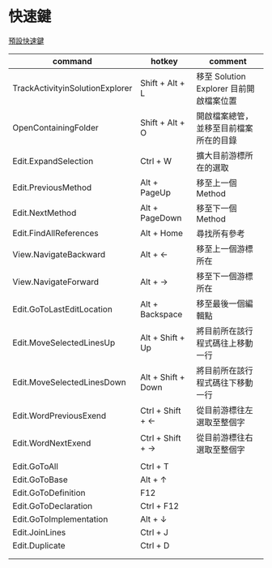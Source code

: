 # 快速鍵

[預設快速鍵](https://docs.microsoft.com/zh-tw/visualstudio/ide/default-keyboard-shortcuts-in-visual-studio?view=vs-2019)

| command                         | hotkey             | comment                                 |
| ------------------------------- | ------------------ | --------------------------------------- |
| TrackActivityinSolutionExplorer | Shift + Alt + L    | 移至 Solution Explorer 目前開啟檔案位置 |
| OpenContainingFolder            | Shift + Alt + O    | 開啟檔案總管，並移至目前檔案所在的目錄  |
| Edit.ExpandSelection            | Ctrl + W           | 擴大目前游標所在的選取                  |
| Edit.PreviousMethod             | Alt + PageUp       | 移至上一個 Method                       |
| Edit.NextMethod                 | Alt + PageDown     | 移至下一個 Method                       |
| Edit.FindAllReferences          | Alt + Home         | 尋找所有參考                                        |
| View.NavigateBackward           | Alt + ←            | 移至上一個游標所在                      |
| View.NavigateForward            | Alt + →            | 移至下一個游標所在                      |
| Edit.GoToLastEditLocation       | Alt + Backspace    | 移至最後一個編輯點                      |
| Edit.MoveSelectedLinesUp        | Alt + Shift + Up   | 將目前所在該行程式碼往上移動一行        |
| Edit.MoveSelectedLinesDown      | Alt + Shift + Down | 將目前所在該行程式碼往下移動一行        |
| Edit.WordPreviousExend          | Ctrl + Shift + ←   | 從目前游標往左選取至整個字              |
| Edit.WordNextExend              | Ctrl + Shift + →   | 從目前游標往右選取至整個字              |
|                                 |                    |                                         |
| Edit.GoToAll                    | Ctrl + T           |                                         |
| Edit.GoToBase                   | Alt + ↑            |                                         |
| Edit.GoToDefinition             | F12                |                                         |
| Edit.GoToDeclaration            | Ctrl + F12         |                                         |
| Edit.GoToImplementation         | Alt + ↓            |                                         |
| Edit.JoinLines                  | Ctrl + J           |                                         |
| Edit.Duplicate                  | Ctrl + D           |                                         |
|                                 |                    |                                         |
|                                 |                    |                                         |
